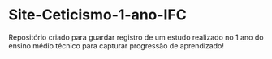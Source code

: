 # Site-Ceticismo-1-ano-IFC
Repositório criado para guardar registro de um estudo realizado no 1 ano do ensino médio técnico para capturar progressão de aprendizado!
